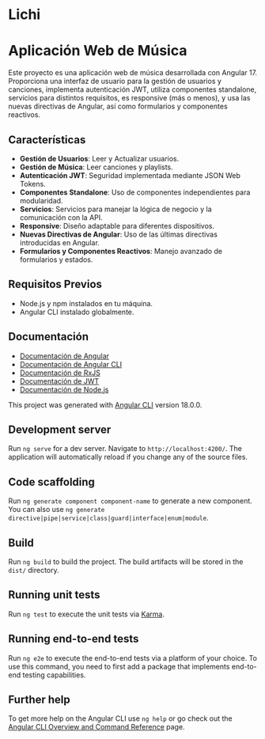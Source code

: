 # Lichi
# Aplicación Web de Música

Este proyecto es una aplicación web de música desarrollada con Angular 17. Proporciona una interfaz de usuario para la gestión de usuarios y canciones, implementa autenticación JWT, utiliza componentes standalone, servicios para distintos requisitos, es responsive (más o menos), y usa las nuevas directivas de Angular, así como formularios y componentes reactivos.

## Características

- **Gestión de Usuarios**: Leer y Actualizar usuarios.
- **Gestión de Música**: Leer canciones y playlists.
- **Autenticación JWT**: Seguridad implementada mediante JSON Web Tokens.
- **Componentes Standalone**: Uso de componentes independientes para modularidad.
- **Servicios**: Servicios para manejar la lógica de negocio y la comunicación con la API.
- **Responsive**: Diseño adaptable para diferentes dispositivos.
- **Nuevas Directivas de Angular**: Uso de las últimas directivas introducidas en Angular.
- **Formularios y Componentes Reactivos**: Manejo avanzado de formularios y estados.

## Requisitos Previos

- Node.js y npm instalados en tu máquina.
- Angular CLI instalado globalmente.

## Documentación

- [Documentación de Angular](https://angular.dev/overview)
- [Documentación de Angular CLI](https://angular.dev/cli)
- [Documentación de RxJS](https://rxjs.dev/guide/overview)
- [Documentación de JWT](https://jwt.io/introduction/)
- [Documentación de Node.js](https://nodejs.org/en/docs/)



This project was generated with [Angular CLI](https://github.com/angular/angular-cli) version 18.0.0.

## Development server

Run `ng serve` for a dev server. Navigate to `http://localhost:4200/`. The application will automatically reload if you change any of the source files.

## Code scaffolding

Run `ng generate component component-name` to generate a new component. You can also use `ng generate directive|pipe|service|class|guard|interface|enum|module`.

## Build

Run `ng build` to build the project. The build artifacts will be stored in the `dist/` directory.

## Running unit tests

Run `ng test` to execute the unit tests via [Karma](https://karma-runner.github.io).

## Running end-to-end tests

Run `ng e2e` to execute the end-to-end tests via a platform of your choice. To use this command, you need to first add a package that implements end-to-end testing capabilities.

## Further help

To get more help on the Angular CLI use `ng help` or go check out the [Angular CLI Overview and Command Reference](https://angular.io/cli) page.
